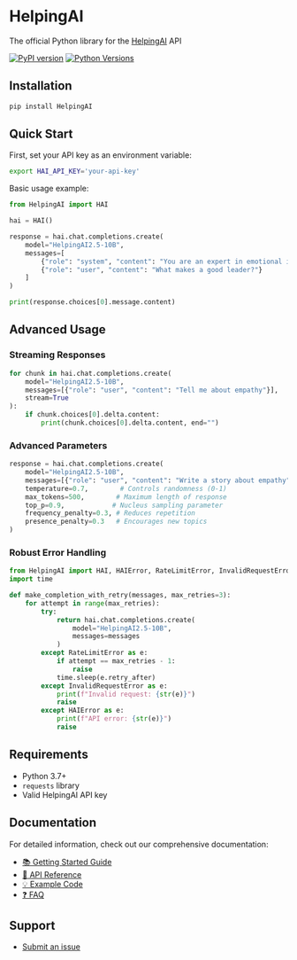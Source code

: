 # HelpingAI

The official Python library for the [HelpingAI](https://helpingai.co) API

[![PyPI version](https://badge.fury.io/py/helpingai.svg)](https://badge.fury.io/py/helpingai)
[![Python Versions](https://img.shields.io/pypi/pyversions/helpingai.svg)](https://pypi.org/project/helpingai/)


## Installation

```bash
pip install HelpingAI
```

## Quick Start

First, set your API key as an environment variable:

```bash
export HAI_API_KEY='your-api-key'
```

Basic usage example:

```python
from HelpingAI import HAI

hai = HAI()

response = hai.chat.completions.create(
    model="HelpingAI2.5-10B",
    messages=[
        {"role": "system", "content": "You are an expert in emotional intelligence."},
        {"role": "user", "content": "What makes a good leader?"}
    ]
)

print(response.choices[0].message.content)
```

## Advanced Usage

### Streaming Responses

```python
for chunk in hai.chat.completions.create(
    model="HelpingAI2.5-10B",
    messages=[{"role": "user", "content": "Tell me about empathy"}],
    stream=True
):
    if chunk.choices[0].delta.content:
        print(chunk.choices[0].delta.content, end="")
```

### Advanced Parameters

```python
response = hai.chat.completions.create(
    model="HelpingAI2.5-10B",
    messages=[{"role": "user", "content": "Write a story about empathy"}],
    temperature=0.7,        # Controls randomness (0-1)
    max_tokens=500,        # Maximum length of response
    top_p=0.9,            # Nucleus sampling parameter
    frequency_penalty=0.3, # Reduces repetition
    presence_penalty=0.3   # Encourages new topics
)
```

### Robust Error Handling

```python
from HelpingAI import HAI, HAIError, RateLimitError, InvalidRequestError
import time

def make_completion_with_retry(messages, max_retries=3):
    for attempt in range(max_retries):
        try:
            return hai.chat.completions.create(
                model="HelpingAI2.5-10B",
                messages=messages
            )
        except RateLimitError as e:
            if attempt == max_retries - 1:
                raise
            time.sleep(e.retry_after)
        except InvalidRequestError as e:
            print(f"Invalid request: {str(e)}")
            raise
        except HAIError as e:
            print(f"API error: {str(e)}")
            raise
```

## Requirements

- Python 3.7+
- `requests` library
- Valid HelpingAI API key

## Documentation

For detailed information, check out our comprehensive documentation:

- [📚 Getting Started Guide](docs/getting_started.md)
- [📖 API Reference](docs/api_reference.md)
- [💡 Example Code](docs/examples.md)
- [❓ FAQ](docs/faq.md)

## Support

- [Submit an issue](https://github.com/HelpingAI/HelpingAI-python/issues)

